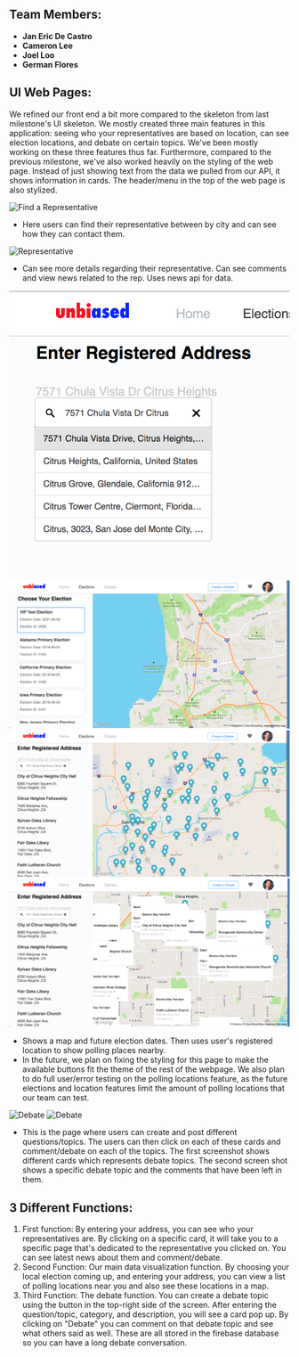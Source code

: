 ## Team Members:

- **Jan Eric De Castro**
- **Cameron Lee**
- **Joel Loo**
- **German Flores**


## UI Web Pages:

We refined our front end a bit more compared to the skeleton from last milestone's UI skeleton. We mostly created three main features in this application: seeing who your representatives are based on location, can see election locations, and debate on certain topics. We've been mostly working on these three features thus far. Furthermore, compared to the previous milestone, we've also worked heavily on the styling of the web page. Instead of just showing text from the data we pulled from our API, it shows information in cards. The header/menu in the top of the web page is also stylized.


![Find a Representative](https://github.com/CambridgeGuolytica/121/blob/master/static_files/images/screenshot3M5.png)
- Here users can find their representative between by city and can see how they can contact them.

![Representative](https://github.com/CambridgeGuolytica/121/blob/master/static_files/images/screenshot5M5.png)
- Can see more details regarding their representative. Can see comments and view news related to the rep. Uses news api for data.

![Elections](static_files/images/autoFill.png)
![Elections](static_files/images/updatedList.png)
![Elections](static_files/images/mapMarkers.png)
![Elections](static_files/images/mapBoxes.png)

- Shows a map and future election dates. Then uses user's registered location to show polling places nearby.
- In the future, we plan on fixing the styling for this page to make the available buttons fit the theme of the rest of the webpage. We also plan to do full user/error testing on the polling locations feature, as the future elections and location features limit the amount of polling locations that our team can test.

![Debate](https://github.com/CambridgeGuolytica/121/blob/master/static_files/images/screenshot1M5.png)
![Debate](https://github.com/CambridgeGuolytica/121/blob/master/static_files/images/screenshot2M5.png)
- This is the page where users can create and post different questions/topics. The users can then click on each of these cards and comment/debate on each of the topics. The first screenshot shows different cards which represents debate topics. The second screen shot shows a specific debate topic and the comments that have been left in them.


## 3 Different Functions:
1. First function: By entering your address, you can see who your representatives are. By clicking on a specific card, it will take you to a specific page that's dedicated to the representative you clicked on. You can see latest news about them and comment/debate.
2. Second Function: Our main data visualization function. By choosing your local election coming up, and entering your address, you can view a list of polling locations near you and also see these locations in a map.
3. Third Function: The debate function. You can create a debate topic using the button in the top-right side of the screen. After entering the question/topic, category, and description, you will see a card pop up. By clicking on "Debate" you can comment on that debate topic and see what others said as well. These are all stored in the firebase database so you can have a long debate conversation.

